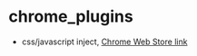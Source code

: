 # chrome_plugins

- css/javascript inject, [Chrome Web Store link](https://chrome.google.com/webstore/detail/css-and-javascript-inject/ckddknfdmcemedlmmebildepcmneakaa)
